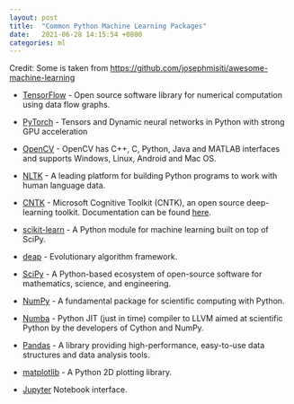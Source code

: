 ```yaml
---
layout: post
title:  "Common Python Machine Learning Packages"
date:   2021-06-28 14:15:54 +0800
categories: ml
---
```

Credit: Some is taken from https://github.com/josephmisiti/awesome-machine-learning

* [TensorFlow](https://github.com/tensorflow/tensorflow/) - Open source software library for numerical computation using data flow graphs.
* [PyTorch](https://github.com/pytorch/pytorch) - Tensors and Dynamic neural networks in Python with strong GPU acceleration

* [OpenCV](https://opencv.org) - OpenCV has C++, C, Python, Java and MATLAB interfaces and supports Windows, Linux, Android and Mac OS.

* [NLTK](https://www.nltk.org/) - A leading platform for building Python programs to work with human language data.
* [CNTK](https://github.com/Microsoft/CNTK) - Microsoft Cognitive Toolkit (CNTK), an open source deep-learning toolkit. Documentation can be found [here](https://docs.microsoft.com/cognitive-toolkit/).
* [scikit-learn](https://scikit-learn.org/) - A Python module for machine learning built on top of SciPy.

* [deap](https://github.com/deap/deap) - Evolutionary algorithm framework.

* [SciPy](https://www.scipy.org/) - A Python-based ecosystem of open-source software for mathematics, science, and engineering.
* [NumPy](https://www.numpy.org/) - A fundamental package for scientific computing with Python.
* [Numba](https://numba.pydata.org/) - Python JIT (just in time) compiler to LLVM aimed at scientific Python by the developers of Cython and NumPy.
* [Pandas](https://pandas.pydata.org/) - A library providing high-performance, easy-to-use data structures and data analysis tools.
* [matplotlib](https://matplotlib.org/) - A Python 2D plotting library.

* [Jupyter](https://jupyter.org/) Notebook interface.